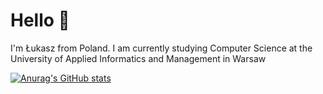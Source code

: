 # Hello 👋
I'm Łukasz from Poland. I am currently studying Computer Science at the University of Applied Informatics and Management in Warsaw 

[![Anurag's GitHub stats](https://github-readme-stats.vercel.app/api?username=KryskiewiczLukasz)](https://github.com/anuraghazra/github-readme-stats)


<!---
KryskiewiczLukasz/KryskiewiczLukasz is a ✨ special ✨ repository because its `README.md` (this file) appears on your GitHub profile.
You can click the Preview link to take a look at your changes.
--->
